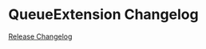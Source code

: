 # QueueExtension Changelog

[Release Changelog](https://github.com/spryker/queue-extension/releases)
